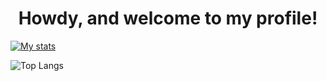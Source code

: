 <h1 align="center">Howdy, and welcome to my profile!</h1>

[![My stats](https://github-readme-stats.vercel.app/api?username=MendocinoWhiteDeer&show_icons=true&include_all_commits=true)](https://github.com/anuraghazra/github-readme-stats)

![Top Langs](https://github-readme-stats.vercel.app/api/top-langs/?username=MendocinoWhiteDeer&layout=compact)
